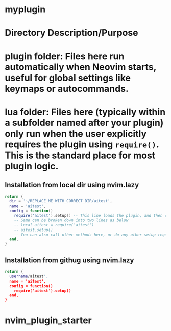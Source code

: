 # myplugin
# Directory Description/Purpose
# **plugin folder:**  Files here run automatically when Neovim starts, useful for global settings like keymaps or autocommands.
# **lua folder:** Files here (typically within a subfolder named after your plugin) only run when the user explicitly requires the plugin using `require()`.  This is the standard place for most plugin logic.

## Installation from local dir using nvim.lazy
```lua
return {
  dir = '~/REPLACE_ME_WITH_CORRECT_DIR/aitest',
  name = 'aitest',
  config = function()
    require('aitest').setup() -- This line loads the plugin, and then calls the method setup() (this can be any method you define in your plugin) 
    -- Same can be broken down into two lines as below
    -- local aitest = require('aitest')
    -- aitest.setup()
    -- You can also call other methods here, or do any other setup required
  end,
}
```

## Installation from githug using nvim.lazy
```lua
return {
  username/aitest',
  name = 'aitest',
  config = function()
    require('aitest').setup()
  end,
}
```
# nvim_plugin_starter
